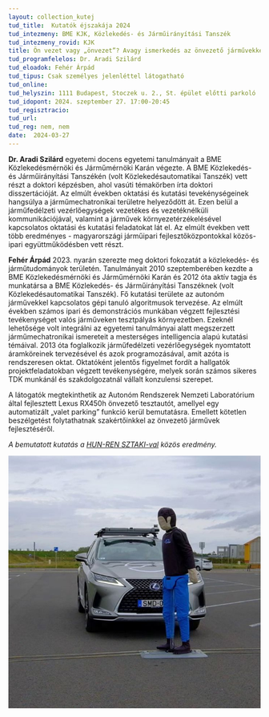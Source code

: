 ```yaml
---
layout: collection_kutej
tud_title:  Kutatók éjszakája 2024
tud_intezmeny: BME KJK, Közlekedés- és Járműirányítási Tanszék
tud_intezmeny_rovid: KJK
title: Ön vezet vagy „önvezet”? Avagy ismerkedés az önvezető járművekkel.
tud_programfelelos: Dr. Aradi Szilárd
tud_eloadok: Fehér Árpád
tud_tipus: Csak személyes jelenléttel látogatható
tud_online: 
tud_helyszin: 1111 Budapest, Stoczek u. 2., St. épület előtti parkoló
tud_idopont: 2024. szeptember 27. 17:00-20:45
tud_regisztracio: 
tud_url: 
tud_reg: nem, nem
date:  2024-03-27
---
```



**Dr. Aradi Szilárd** egyetemi docens egyetemi tanulmányait a BME Közlekedésmérnöki és Járműmérnöki Karán végezte. A BME Közlekedés- és Járműirányítási Tanszékén (volt Közlekedésautomatikai Tanszék) vett részt a doktori képzésben, ahol vasúti témakörben írta doktori disszertációját. Az elmúlt években oktatási és kutatási tevekénységeinek hangsúlya a járműmechatronikai területre helyeződött át. Ezen belül a járműfedélzeti vezérlőegységek vezetékes és vezetéknélküli kommunikációjával, valamint a járművek környezetérzékelésével kapcsolatos oktatási és kutatási feladatokat lát el. Az elmúlt években vett több eredményes - magyarországi járműipari fejlesztőközpontokkal közös- ipari együttműködésben vett részt.

**Fehér Árpád** 2023. nyarán szerezte meg doktori fokozatát a közlekedés- és járműtudományok területén. Tanulmányait 2010 szeptemberében kezdte a BME Közlekedésmérnöki és Járműmérnöki Karán és 2012 óta aktív tagja és munkatársa a BME Közlekedés- és Járműirányítási Tanszéknek (volt Közlekedésautomatikai Tanszék). Fő kutatási területe az autonóm járművekkel kapcsolatos gépi tanuló algoritmusok tervezése. Az elmúlt években számos ipari és demonstrációs munkában végzett fejlesztési tevékenységet valós járműveken tesztpályás környezetben. Ezeknél lehetősége volt integrálni az egyetemi tanulmányai alatt megszerzett járműmechatronikai ismereteit a mesterséges intelligencia alapú kutatási témáival. 2013 óta foglalkozik járműfedélzeti vezérlőegységek nyomtatott áramköreinek tervezésével és azok programozásával, amit azóta is rendszeresen oktat. Oktatóként jelentős figyelmet fordít a hallgatók projektfeladatokban végzett tevékenységére, melyek során számos sikeres TDK munkánál és szakdolgozatnál vállalt konzulensi szerepet.



A látogatók megtekinthetik az Autonóm Rendszerek Nemzeti Laboratórium által fejlesztett Lexus RX450h önvezető tesztautót, amellyel egy automatizált „valet parking” funkció kerül bemutatásra. Emellett kötetlen beszélgetést folytathatnak szakértőinkkel az önvezető járművek fejlesztéséről.

*A bemutatott kutatás a [HUN-REN SZTAKI-val](https://sztaki.hun-ren.hu/) közös eredmény.*

![Ön vezet vagy „önvezet”? Avagy ismerkedés az önvezető járművekkel.](../2024/images/on-vezet-vagy-onvezet-avagy-ismerkedes-az-onvezeto-jarmuvekkel.jpg)
